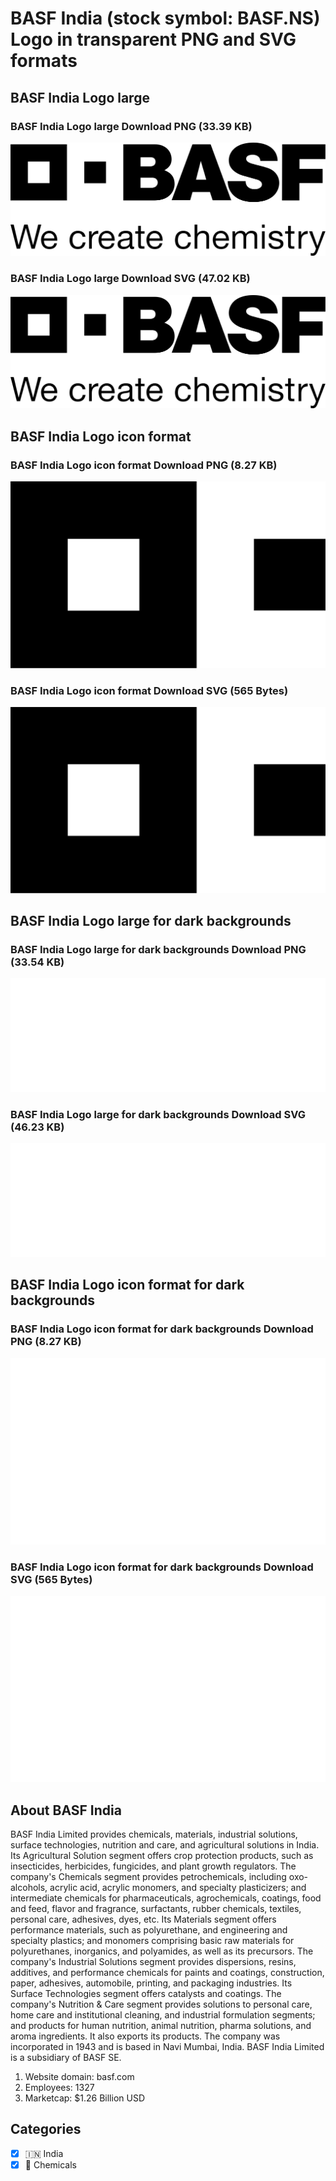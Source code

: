 # BASF India (stock symbol: BASF.NS) Logo in transparent PNG and SVG formats

## BASF India Logo large

### BASF India Logo large Download PNG (33.39 KB)

![BASF India Logo large Download PNG (33.39 KB)](/img/orig/BASF.NS_BIG-3f566457.png)

### BASF India Logo large Download SVG (47.02 KB)

![BASF India Logo large Download SVG (47.02 KB)](/img/orig/BASF.NS_BIG-3df8b965.svg)

## BASF India Logo icon format

### BASF India Logo icon format Download PNG (8.27 KB)

![BASF India Logo icon format Download PNG (8.27 KB)](/img/orig/BASF.NS-0da43a32.png)

### BASF India Logo icon format Download SVG (565 Bytes)

![BASF India Logo icon format Download SVG (565 Bytes)](/img/orig/BASF.NS-fff9a46c.svg)

## BASF India Logo large for dark backgrounds

### BASF India Logo large for dark backgrounds Download PNG (33.54 KB)

![BASF India Logo large for dark backgrounds Download PNG (33.54 KB)](/img/orig/BASF.NS_BIG.D-bea15a06.png)

### BASF India Logo large for dark backgrounds Download SVG (46.23 KB)

![BASF India Logo large for dark backgrounds Download SVG (46.23 KB)](/img/orig/BASF.NS_BIG.D-2c905d33.svg)

## BASF India Logo icon format for dark backgrounds

### BASF India Logo icon format for dark backgrounds Download PNG (8.27 KB)

![BASF India Logo icon format for dark backgrounds Download PNG (8.27 KB)](/img/orig/BASF.NS.D-0a71312b.png)

### BASF India Logo icon format for dark backgrounds Download SVG (565 Bytes)

![BASF India Logo icon format for dark backgrounds Download SVG (565 Bytes)](/img/orig/BASF.NS.D-26af8481.svg)

## About BASF India

BASF India Limited provides chemicals, materials, industrial solutions, surface technologies, nutrition and care, and agricultural solutions in India. Its Agricultural Solution segment offers crop protection products, such as insecticides, herbicides, fungicides, and plant growth regulators. The company's Chemicals segment provides petrochemicals, including oxo-alcohols, acrylic acid, acrylic monomers, and specialty plasticizers; and intermediate chemicals for pharmaceuticals, agrochemicals, coatings, food and feed, flavor and fragrance, surfactants, rubber chemicals, textiles, personal care, adhesives, dyes, etc. Its Materials segment offers performance materials, such as polyurethane, and engineering and specialty plastics; and monomers comprising basic raw materials for polyurethanes, inorganics, and polyamides, as well as its precursors. The company's Industrial Solutions segment provides dispersions, resins, additives, and performance chemicals for paints and coatings, construction, paper, adhesives, automobile, printing, and packaging industries. Its Surface Technologies segment offers catalysts and coatings. The company's Nutrition & Care segment provides solutions to personal care, home care and institutional cleaning, and industrial formulation segments; and products for human nutrition, animal nutrition, pharma solutions, and aroma ingredients. It also exports its products. The company was incorporated in 1943 and is based in Navi Mumbai, India. BASF India Limited is a subsidiary of BASF SE.

1. Website domain: basf.com
2. Employees: 1327
3. Marketcap: $1.26 Billion USD


## Categories
- [x] 🇮🇳 India
- [x] 🧪 Chemicals
